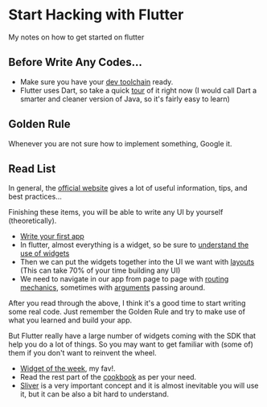 # Start Hacking with Flutter
My notes on how to get started on flutter

## Before Write Any Codes...

- Make sure you have your [dev toolchain](https://flutter.dev/docs/get-started/install) ready.
- Flutter uses Dart, so take a quick [tour](https://dart.dev/guides/language/language-tour) of it right now (I would call Dart a smarter and cleaner version of Java, so it's fairly easy to learn)

## Golden Rule

Whenever you are not sure how to implement something, Google it.

## Read List

In general, the [official website](https://flutter.dev/) gives a lot of useful information, tips, and best practices...

Finishing these items, you will be able to write any UI by yourself (theoretically).

- [Write your first app](https://flutter.dev/docs/get-started/codelab)
- In flutter, almost everything is a widget, so be sure to [understand the use of widgets](https://flutter.dev/docs/development/ui/widgets-intro)
- Then we can put the widgets together into the UI we want with [layouts](https://flutter.dev/docs/development/ui/layout) (This can take 70% of your time building any UI)
- We need to navigate in our app from page to page with [routing mechanics](https://flutter.dev/docs/cookbook/navigation/named-routes), sometimes with [arguments](https://flutter.dev/docs/cookbook/navigation/navigate-with-arguments) passing around.

After you read through the above, I think it's a good time to start writing some real code. Just remember the Golden Rule and try to make use of what you learned and build your app.

But Flutter really have a large number of widgets coming with the SDK that help you do a lot of things. So you may want to get familiar with (some of) them if you don't want to reinvent the wheel.

- [Widget of the week](https://www.youtube.com/watch?v=b_sQ9bMltGU&list=PLjxrf2q8roU23XGwz3Km7sQZFTdB996iG), my fav!.
- Read the rest part of the [cookbook](https://flutter.dev/docs/cookbook) as per your need.
- [Sliver](https://flutter.dev/docs/development/ui/advanced/slivers) is a very important concept and it is almost inevitable you will use it, but it can be also a bit hard to understand.
